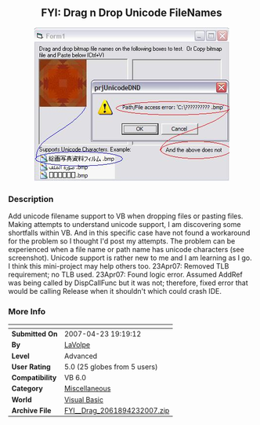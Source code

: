 ﻿<div align="center">

## FYI: Drag n Drop Unicode FileNames

<img src="PIC20074211634256484.JPG">
</div>

### Description

Add unicode filename support to VB when dropping files or pasting files. Making attempts to understand unicode support, I am discovering some shortfalls within VB. And in this specific case have not found a workaround for the problem so I thought I'd post my attempts. The problem can be experienced when a file name or path name has unicode characters (see screenshot). Unicode support is rather new to me and I am learning as I go. I think this mini-project may help others too. 23Apr07: Removed TLB requirement; no TLB used. 23Apr07: Found logic error. Assumed AddRef was being called by DispCallFunc but it was not; therefore, fixed error that would be calling Release when it shouldn't which could crash IDE.
 
### More Info
 


<span>             |<span>
---                |---
**Submitted On**   |2007-04-23 19:19:12
**By**             |[LaVolpe](https://github.com/Planet-Source-Code/PSCIndex/blob/master/ByAuthor/lavolpe.md)
**Level**          |Advanced
**User Rating**    |5.0 (25 globes from 5 users)
**Compatibility**  |VB 6\.0
**Category**       |[Miscellaneous](https://github.com/Planet-Source-Code/PSCIndex/blob/master/ByCategory/miscellaneous__1-1.md)
**World**          |[Visual Basic](https://github.com/Planet-Source-Code/PSCIndex/blob/master/ByWorld/visual-basic.md)
**Archive File**   |[FYI\_\_Drag\_2061894232007\.zip](https://github.com/Planet-Source-Code/lavolpe-fyi-drag-n-drop-unicode-filenames__1-68408/archive/master.zip)








